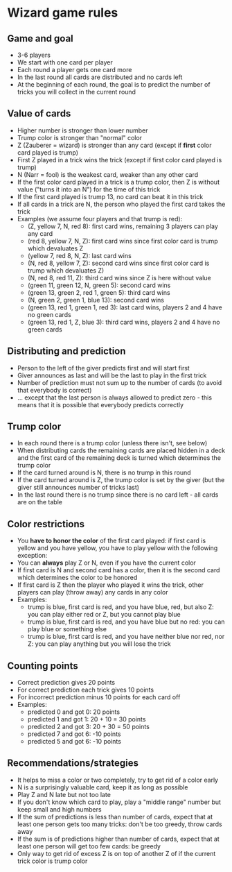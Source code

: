 

# Wizard game rules

## Game and goal

- 3-6 players
- We start with one card per player
- Each round a player gets one card more
- In the last round all cards are distributed and no cards left
- At the beginning of each round, the goal is to predict the number
  of tricks you will collect in the current round


## Value of cards

- Higher number is stronger than lower number
- Trump color is stronger than "normal" color
- Z (Zauberer = wizard) is stronger than any card (except if **first** color card played is trump)
- First Z played in a trick wins the trick (except if first color card played is trump)
- N (Narr = fool) is the weakest card, weaker than any other card
- If the first color card played in a trick is a trump color,
  then Z is without value ("turns it into an N") for the time of this trick
- If the first card played is trump 13, no card can beat it in this trick
- If all cards in a trick are N, the person who played the first card takes the trick
- Examples (we assume four players and that trump is red):
  - (Z, yellow 7, N, red 8): first card wins, remaining 3 players can play any card
  - (red 8, yellow 7, N, Z): first card wins since
    first color card is trump which devaluates Z
  - (yellow 7, red 8, N, Z): last card wins
  - (N, red 8, yellow 7, Z): second card wins since
    first color card is trump which devaluates Z)
  - (N, red 8, red 11, Z): third card wins since Z is here without value
  - (green 11, green 12, N, green 5): second card wins
  - (green 13, green 2, red 1, green 5): third card wins
  - (N, green 2, green 1, blue 13): second card wins
  - (green 13, red 1, green 1, red 3): last card wins, players 2 and 4 have no green cards
  - (green 13, red 1, Z, blue 3): third card wins, players 2 and 4 have no green cards


## Distributing and prediction

- Person to the left of the giver predicts first and will start first
- Giver announces as last and will be the last to play in the first trick
- Number of prediction must not sum up to the number of cards (to avoid that everybody is correct)
- ... except that the last person is always allowed to predict zero - this means
  that it is possible that everybody predicts correctly


## Trump color

- In each round there is a trump color (unless there isn't, see below)
- When distributing cards the remaining cards are placed hidden in a deck and the first card
  of the remaining deck is turned which determines the trump color
- If the card turned around is N, there is no trump in this round
- If the card turned around is Z, the trump color is set by the giver (but the giver still announces
  number of tricks last)
- In the last round there is no trump since there is no card left - all cards are on the table


## Color restrictions

- You **have to honor the color** of the first card played: if first card is yellow
  and you have yellow, you have to play yellow with the following exception:
- You can **always** play Z or N, even if you have the current color
- If first card is N and second card has a color, then it is the second card which determines the color
  to be honored
- If first card is Z then the player who played it wins the trick, other players can play (throw away)
  any cards in any color
- Examples:
  - trump is blue, first card is red, and you have blue, red, but also Z: you can play either red or Z,
    but you cannot play blue
  - trump is blue, first card is red, and you have blue but no red: you can play blue or something else
  - trump is blue, first card is red, and you have neither blue nor red, nor Z: you can play anything but you
    will lose the trick


## Counting points

- Correct prediction gives 20 points
- For correct prediction each trick gives 10 points
- For incorrect prediction minus 10 points for each card off
- Examples:
  - predicted 0 and got 0: 20 points
  - predicted 1 and got 1: 20 + 10 = 30 points
  - predicted 2 and got 3: 20 + 30 = 50 points
  - predicted 7 and got 6: -10 points
  - predicted 5 and got 6: -10 points


## Recommendations/strategies

- It helps to miss a color or two completely, try to get rid of a color early
- N is a surprisingly valuable card, keep it as long as possible
- Play Z and N late but not too late
- If you don't know which card to play, play a "middle range" number but keep small and high numbers
- If the sum of predictions is less than number of cards,
  expect that at least one person gets too many tricks: don't be too greedy, throw cards away
- If the sum is of predictions higher than number of cards,
  expect that at least one person will get too few cards: be greedy
- Only way to get rid of excess Z is on top of another Z of if the current trick color is trump color
